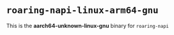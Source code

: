 # `roaring-napi-linux-arm64-gnu`

This is the **aarch64-unknown-linux-gnu** binary for `roaring-napi`

